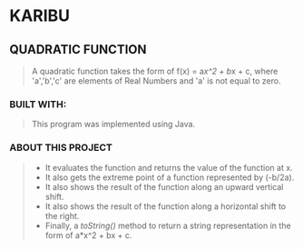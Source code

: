 # **KARIBU**
## QUADRATIC FUNCTION 
> A quadratic function takes the form of f(x) = a*x^2 + b*x + c, where 'a','b','c' are elements of Real Numbers
> and 'a' is not equal to zero.
> 
### BUILT WITH:
> This program was implemented using Java.
> 
### ABOUT THIS PROJECT
>- It evaluates the function and returns the value of the function at x.
>- It also gets the extreme point of a function represented by (-b/2a).
>- It also shows the result of the function along an upward vertical shift.
>- It also shows the result of the function along a horizontal shift to the right.
>- Finally, a *toString()* method to return a string representation in the form of a*x^2 + bx + c. 
